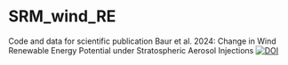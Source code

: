 # SRM_wind_RE
Code and data for scientific publication Baur et al. 2024: Change in Wind Renewable Energy Potential under Stratospheric Aerosol Injections
[![DOI](https://zenodo.org/badge/DOI/10.5281/zenodo.10666778.svg)](https://doi.org/10.5281/zenodo.10666778)

